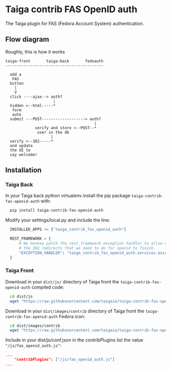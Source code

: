 Taiga contrib FAS OpenID auth
=========================

The Taiga plugin for FAS (Fedora Account System) authentication.

Flow diagram
------------

Roughly, this is how it works

```
taiga-front       taiga-back       fedoauth
-------------------------------------------

  add a
   FAS
  button
    |
    V
  click ----ajax--> auth?
                     |
  hidden <--html-----*
   form
   auto
  submit ---POST-------------------> auth?
                                       |
             verify and store <--POST--*
              user in the db
                    |
  verify <--302-----*
  and update
  the UI to
  say welcome!
```

Installation
------------

### Taiga Back

In your Taiga back python virtualenv install the pip package `taiga-contrib-fas-openid-auth` with:

```bash
  pip install taiga-contrib-fas-openid-auth
```

Modify your settings/local.py and include the line:

```python
  INSTALLED_APPS += ["taiga_contrib_fas_openid_auth"]

  REST_FRAMEWORK = {
      # We monkey patch the rest_framework exception handler to allow us to do
      # the 302 redirects that we need to do for openid to finish.
      "EXCEPTION_HANDLER": "taiga_contrib_fas_openid_auth.services.exception_handler",
  }
```

### Taiga Front

Download in your `dist/js/` directory of Taiga front the `taiga-contrib-fas-openid-auth` compiled code:

```bash
  cd dist/js
  wget "https://raw.githubusercontent.com/taigaio/taiga-contrib-fas-openid-auth/$(pip show taiga-contrib-fas-openid-auth | awk '/^Version: /{print $2}')/front/dist/fas_openid_auth.js"
```

Download in your `dist/images/contrib` directory of Taiga front the `taiga-contrib-fas-openid-auth` Fedora icon:

```bash
  cd dist/images/contrib
  wget "https://raw.githubusercontent.com/taigaio/taiga-contrib-fas-openid-auth/$(pip show taiga-contrib-fas-openid-auth | awk '/^Version: /{print $2}')/front/images/contrib/fedora-logo.png"
```

Include in your dist/js/conf.json in the contribPlugins list the value `"/js/fas_openid_auth.js"`:

```json
...
    "contribPlugins": ["/js/fas_openid_auth.js"]
...
```
